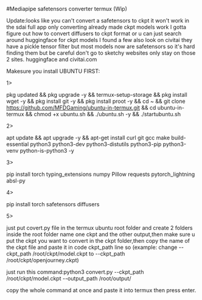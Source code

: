 #Mediapipe safetensors converter termux (Wip)


Update:looks like you can't convert a safetensors to ckpt it won't work in the sdai full app only converting already made ckpt models work I gotta figure out how to convert diffusers to ckpt format or u can just search around huggingface for ckpt models I found a few also look on civitai they have a pickle tensor filter but most models now are safetensors so it's hard finding them but be careful don't go to sketchy websites only stay on those 2 sites.  huggingface and civitai.com 


Makesure you install UBUNTU FIRST:

1>

pkg updated && pkg upgrade -y && termux-setup-storage && pkg install wget -y && pkg install git -y && pkg install proot -y && cd ~ && git clone https://github.com/MFDGaming/ubuntu-in-termux.git && cd ubuntu-in-termux && chmod +x ubuntu.sh && ./ubuntu.sh -y && ./startubuntu.sh

2>

apt update && apt upgrade -y && apt-get install curl git gcc make build-essential python3 python3-dev python3-distutils python3-pip python3-venv python-is-python3 -y 

3>

pip install torch typing_extensions numpy Pillow requests pytorch_lightning absl-py

4>

pip install torch safetensors diffusers

5>

just put covert.py file in the termux ubuntu root folder and create 2 folders inside the root folder name one ckpt and the other output,then make sure u put the ckpt you want to convert in the ckpt folder,then copy the name of the ckpt file and paste it in code ckpt_path line so (example: change --ckpt_path /root/ckpt/model.ckpt to 
--ckpt_path /root/ckpt/openjourney.ckpt)


 just run this command:python3 convert.py --ckpt_path /root/ckpt/model.ckpt --output_path /root/output/


copy the whole command at once and paste it into termux then press enter.
